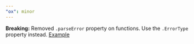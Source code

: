 ```yaml
---
"ox": minor
---
```


**Breaking:** Removed `.parseError` property on functions. Use the `.ErrorType` property instead. [Example](https://oxlib.sh/error-handling#usage-with-neverthrow)